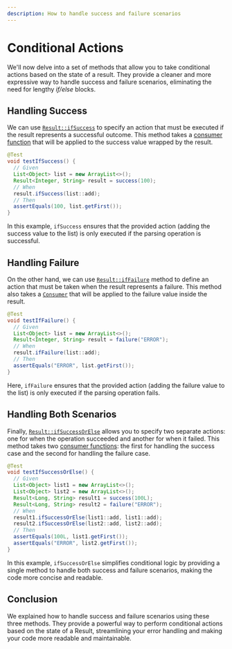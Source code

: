 ```yaml
---
description: How to handle success and failure scenarios
---
```


# Conditional Actions

We'll now delve into a set of methods that allow you to take conditional actions based on the state of a result. They
provide a cleaner and more expressive way to handle success and failure scenarios, eliminating the need for lengthy
*if/else* blocks.


## Handling Success

We can use [`Result::ifSuccess`][RESULT_IF_SUCCESS] to specify an action that must be executed if the result represents
a successful outcome. This method takes a [consumer function][CONSUMER] that will be applied to the success value
wrapped by the result.

```java
@Test
void testIfSuccess() {
  // Given
  List<Object> list = new ArrayList<>();
  Result<Integer, String> result = success(100);
  // When
  result.ifSuccess(list::add);
  // Then
  assertEquals(100, list.getFirst());
}
```

In this example, `ifSuccess` ensures that the provided action (adding the success value to the list) is only executed if
the parsing operation is successful.


## Handling Failure

On the other hand, we can use [`Result::ifFailure`][RESULT_IF_FAILURE] method to define an action that must be taken
when the result represents a failure. This method also takes a [`Consumer`][CONSUMER] that will be applied to the
failure value inside the result.

```java
@Test
void testIfFailure() {
  // Given
  List<Object> list = new ArrayList<>();
  Result<Integer, String> result = failure("ERROR");
  // When
  result.ifFailure(list::add);
  // Then
  assertEquals("ERROR", list.getFirst());
}
```

Here, `ifFailure` ensures that the provided action (adding the failure value to the list) is only executed if the
parsing operation fails.


## Handling Both Scenarios

Finally, [`Result::ifSuccessOrElse`][RESULT_IF_SUCCESS_OR_ELSE] allows you to specify two separate actions: one for when
the operation succeeded and another for when it failed. This method takes two [consumer functions][CONSUMER]: the first
for handling the success case and the second for handling the failure case.

```java
@Test
void testIfSuccessOrElse() {
  // Given
  List<Object> list1 = new ArrayList<>();
  List<Object> list2 = new ArrayList<>();
  Result<Long, String> result1 = success(100L);
  Result<Long, String> result2 = failure("ERROR");
  // When
  result1.ifSuccessOrElse(list1::add, list1::add);
  result2.ifSuccessOrElse(list2::add, list2::add);
  // Then
  assertEquals(100L, list1.getFirst());
  assertEquals("ERROR", list2.getFirst());
}
```

In this example, `ifSuccessOrElse` simplifies conditional logic by providing a single method to handle both success and
failure scenarios, making the code more concise and readable.


## Conclusion

We explained how to handle success and failure scenarios using these three methods. They provide a powerful way to
perform conditional actions based on the state of a Result, streamlining your error handling and making your code more
readable and maintainable.


[CONSUMER]:                     https://docs.oracle.com/en/java/javase/21/docs/api/java.base/java/util/function/Consumer.html
[RESULT_IF_FAILURE]:            https://javadoc.io/doc/com.leakyabstractions/result-api/latest/com/leakyabstractions/result/api/Result.html#ifFailure-java.util.function.Consumer-
[RESULT_IF_SUCCESS]:            https://javadoc.io/doc/com.leakyabstractions/result-api/latest/com/leakyabstractions/result/api/Result.html#ifSuccess-java.util.function.Consumer-
[RESULT_IF_SUCCESS_OR_ELSE]:    https://javadoc.io/doc/com.leakyabstractions/result-api/latest/com/leakyabstractions/result/api/Result.html#ifSuccessOrElse-java.util.function.Consumer-java.util.function.Consumer-
